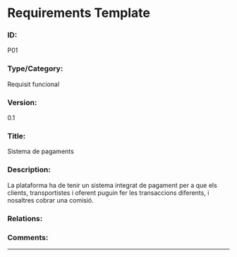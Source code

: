 # Requirements Template
### ID: 
P01
### Type/Category: 
Requisit funcional 
### Version: 
0.1
### Title: 
Sistema de pagaments
### Description: 
La plataforma ha de tenir un sistema integrat de pagament per a que els clients, transportistes i oferent puguin fer les transaccions diferents, i nosaltres cobrar una comisió.
### Relations: 
### Comments: 
---